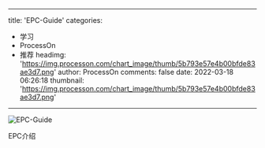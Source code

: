 
---
title: 'EPC-Guide'
categories: 
 - 学习
 - ProcessOn
 - 推荐
headimg: 'https://img.processon.com/chart_image/thumb/5b793e57e4b00bfde83ae3d7.png'
author: ProcessOn
comments: false
date: 2022-03-18 06:26:18
thumbnail: 'https://img.processon.com/chart_image/thumb/5b793e57e4b00bfde83ae3d7.png'
---

<div>   
<img class="thumb" alt="EPC-Guide" src="https://img.processon.com/chart_image/thumb/5b793e57e4b00bfde83ae3d7.png" referrerpolicy="no-referrer">
<p>EPC介绍</p>  
</div>
            